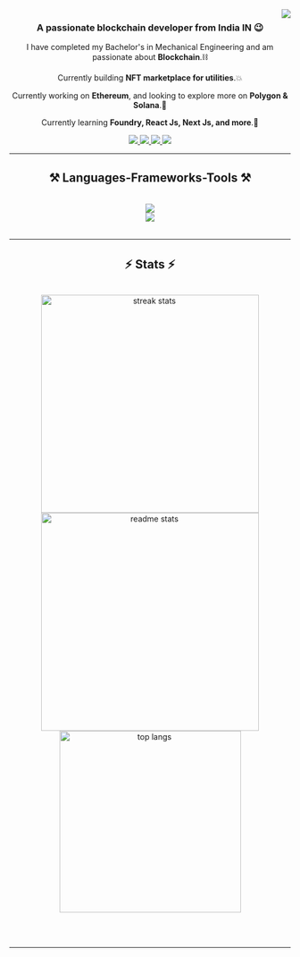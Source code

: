 <img align="right" src="https://visitor-badge.laobi.icu/badge?page_id=Rajiv620019.Rajiv620019" />

<h3 align="center">A passionate blockchain developer from India IN 😉</h3>

<div  align="center">

  I have completed my Bachelor's in Mechanical Engineering and am passionate about **Blockchain**.⛓️

Currently building **NFT marketplace for utilities**.💥

Currently working on **Ethereum**, and looking to explore more on **Polygon & Solana**.🌱

Currently learning **Foundry, React Js, Next Js, and more**.📖
  
</div>

<div align="center"> 
  <a href="https://twitter.com/RajivS21975342">
    <img src="https://img.shields.io/badge/Twitter-333333?style=for-the-badge&logo=x&logoColor=blue" />
  </a>
  <a href="mailto:rajiv620019@gmail.com">
    <img src="https://img.shields.io/badge/Gmail-333333?style=for-the-badge&logo=gmail&logoColor=red" />
  </a>
  <a href="https://linkedin.com/in/rajiv-s-2bb454199" target="_blank">
    <img src="https://img.shields.io/badge/LinkedIn-0077B5?style=for-the-badge&logo=linkedin&logoColor=white" target="_blank" />
  </a>
  <a href="https://portfolio-website-rajiv.netlify.app/" target="_blank">
     <img src="https://img.shields.io/badge/Portfolio-FF5722?style=for-the-badge&logo=todoist&logoColor=white" target="_blank" /> <!-- sqlite, safari, google-chrome are other good icon options -->
  </a>
</div>

 <hr/>
 
<h2 align="center">⚒️ Languages-Frameworks-Tools ⚒️</h2>
<br/>
<div align="center">
    <img src="https://skillicons.dev/icons?i=solidity,javascript,html,css,react,vercel,next,netlify" /><br>
    <img src="https://skillicons.dev/icons?i=java,mongodb,mysql,tailwindcss,docker,postman,git,github,vscode" />
</div>

<br/>
<hr/>

<h2 align="center">⚡ Stats ⚡</h2>
<br>
<div align=center>
  <img width=390 src="https://streak-stats.demolab.com/?user=Rajiv620019&count_private=true&theme=react&border_radius=10" alt="streak stats"/>
  <img width=390 src="https://github-readme-stats.vercel.app/api?username=Rajiv620019&show_icons=true&theme=react&rank_icon=github&border_radius=10" alt="readme stats" />
  <br/>
  <img width=325 align="center" src="https://github-readme-stats.vercel.app/api/top-langs/?username=Rajiv620019&hide=HTML&langs_count=8&layout=compact&theme=react&border_radius=10&size_weight=0.5&count_weight=0.5&exclude_repo=github-readme-stats" alt="top langs" />
</div>

<br/><br/>
<hr/>
<br/>
